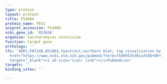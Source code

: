 ```yaml
---
type: protein
layout: protein
title: P24004
protein_name: PEX1
uniprot_accession: P24004
ncbi_gene_id: '853636'
organism: Saccharomyces cerevisiae
function: target gene
orthologs: ''
tfs: 'ADR1,P07248,851802,Yeastract,northern blot; tag visualisation by enzyme assay,&ensp;<a
  href="https://www.ncbi.nlm.nih.gov/pubmed/?term=7500953%5Buid%5D+OR+1899286%5Buid%5D+OR+24170807%5Buid%5D"
  target="_blank"><i uk-icon="icon: link"></i>Pubmed</a>'
targets: ''
binding_sites: ''

---
```

